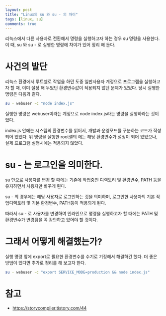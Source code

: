 ```yaml
---
layout: post
title: "Linux의 su 와 su - 의 차이"
tags: [linux, su]
comments: true
---
```


리눅스에서 다른 사용자로 전환해서 명령을 실행하고자 하는 경우 su 명령을 사용한다. 이 때, su 와 su - 로 실행한 명령에 차이가 있어 정리 해 둔다.

# 사건의 발단
리눅스 환경에서 루트쉘로 작업을 하던 도중 일반사용자 계정으로 프로그램을 실행하고자 할 때, 이미 설정 해 두었던 환경변수값이 적용되지 않던 문제가 있었다. 당시 실행한 명령은 다음과 같다.

```bash
su - webuser -c "node index.js"
``` 

실행한 명령은 webuser이라는 계정으로 node index.js라는 명령을 실행하라는 것이었다.

index.js 안에는 시스템의 환경변수를 읽어서, 개발과 운영모드를 구분하는 코드가 작성되어 있었다. 위 명령을 실행한 root셸의 에는 해당 환경면수가 설정이 되어 있었으나, 실제 프로그램 실행시에는 적용되지 않았다.

# su - 는 로그인을 의미한다.
su 만으로 사용자를 변경 할 때에는 기존에 작업중인 디렉토리 및 환경변수, PATH 등을 유지하면서 사용자만 바꾸게 된다.

su - 의 경우에는 해당 사용자로 로그인하는 것을 의미하며, 로그인한 사용자의 기본 작업디렉토리 및 기본 환경변수, PATH등이 적용되게 된다.

따라서 su - 로 사용자를 변경하여 인라인으로 명령을 실행하고자 할 때에는 PATH 및 환경변수가 변경됨을 꼭 감안하고 있어야 할 것이다.

# 그래서 어떻게 해결했는가?

실행 명령 앞에 export로 필요한 환경변수를 수기로 기정해서 해결하긴 했다.
더 좋은 방법이 있다면 추가로 정리를 해 보고자 한다.

```bash
su - webuser -c "export SERVICE_MODE=production && node index.js"
```

# 참고
* https://storycompiler.tistory.com/44